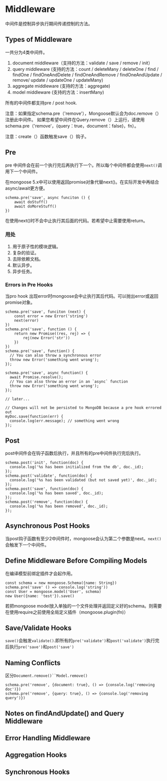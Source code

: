 # Middleware

中间件是控制异步执行期间传递控制的方法。

## Types of Middleware

一共分为4类中间件。

1. document middleware（支持的方法：validate / save / remove / init）
2. query middleware (支持的方法：count / deleteMany / deleteOne / find / findOne / findOneAndDelete / findOneAndRemove / findOneAndUpdate / remove/ update / updateOne / updateMany)
3. aggregate middleware (支持的方法：aggregate)
4. model middleware (支持的方法：insertMany)

所有的中间件都支持pre / post hook.

注意：如果指定schema.pre（'remove'），Mongoose默认会为doc.remove（）注册此中间件。 如果您希望中间件在Query.remove（）上运行，请使用schema.pre（'remove'，{query：true，document：false}，fn）。

注意：create（）函数触发save（）钩子。

## Pre

pre 中间件会在前一个执行完后再执行下一个。所以每个中间件都会使用`next()`调用下一个中间件。

在mongoose 5.x中可以使用返回promise对象代替next()。在实际开发中再结合async/await更方便。

```
schema.pre('save', async funciton () {
	await doStuff()
	await doMoreStuff()
})
```

在使用next()时不会中止执行其后面的代码。若希望中止需要使用return。

### 用处

1. 用于原子性的模块逻辑。
2. 复杂的验证。
3. 去除依赖文档。
4. 默认异步。
5. 异步任务。

### Errors in Pre Hooks

当pro hook 出现error时mongoose会中止执行其后代码。可以抛出error或返回promise对象。

```
schema.pre('save', funciton (next) {
	const error = new Error('string')
	next(error)
})
schema.pre('save', function () {
	return new Promise((res, rej) => {
		rej(new Error('str'))
	})
})
schema.pre('save', function() {
  // You can also throw a synchronous error
  throw new Error('something went wrong');
});

schema.pre('save', async function() {
  await Promise.resolve();
  // You can also throw an error in an `async` function
  throw new Error('something went wrong');
});

// later...

// Changes will not be persisted to MongoDB because a pre hook errored out
myDoc.save(function(err) {
  console.log(err.message); // something went wrong
});
```

## Post

post中间件会在钩子函数后执行，并且所有的pre中间件执行完后执行。

```
schema.post('init', function(doc) {
  console.log('%s has been initialized from the db', doc._id);
});
schema.post('validate', function(doc) {
  console.log('%s has been validated (but not saved yet)', doc._id);
});
schema.post('save', function(doc) {
  console.log('%s has been saved', doc._id);
});
schema.post('remove', function(doc) {
  console.log('%s has been removed', doc._id);
});
```

## Asynchronous Post Hooks

当post钩子函数有至少2中间件时，mongoose会认为第二个参数是next。`next()`会触发下一个中间件。

## Define Middleware Before Compiling Models

在编译模型前绑定插件才会起作用。

```
const schema = new mongoose.Schema({name: String})
schema.pre('save' () => console.log('string'))
const User = mongoose.model('User', schema)
new User({name: 'test'}).save()
```

若把mongoose model放入单独的一个文件处理并返回定义好的schema。则需要在使用require之前使用全局定义插件（mongoose.plugin(fn)）

## Save/Validate Hooks

`save()`会触发`validate()`.即所有的`pre('validate')`和`post('validate')`执行完后执行`pre('save')`和`post('save')`

## Naming Conflicts

区分`Document.remove()``Model.remove()`

```
schema.pre('remove', {document: true}, () => {console.log('removing doc')})
schema.pre('remove', {query: true}, () => {console.log('removing query')})
```



## Notes on findAndUpdate() and Query Middleware
## Error Handling Middleware
## Aggregation Hooks
## Synchronous Hooks